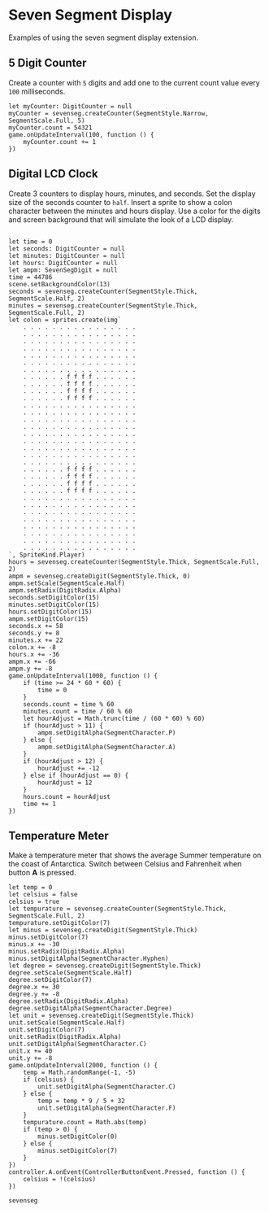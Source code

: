 # Seven Segment Display

Examples of using the seven segment display extension.

## 5 Digit Counter

Create a counter with `5` digits and add one to the current count value every `100` milliseconds.

```blocks
let myCounter: DigitCounter = null
myCounter = sevenseg.createCounter(SegmentStyle.Narrow, SegmentScale.Full, 5)
myCounter.count = 54321
game.onUpdateInterval(100, function () {
    myCounter.count += 1
})
```

## Digital LCD Clock

Create 3 counters to display hours, minutes, and seconds. Set the display size of the seconds counter to `half`. Insert a sprite to show a colon character between the minutes and hours display. Use a color for the digits and screen background that will simulate the look of a LCD display.

```blocks

let time = 0
let seconds: DigitCounter = null
let minutes: DigitCounter = null
let hours: DigitCounter = null
let ampm: SevenSegDigit = null
time = 44786
scene.setBackgroundColor(13)
seconds = sevenseg.createCounter(SegmentStyle.Thick, SegmentScale.Half, 2)
minutes = sevenseg.createCounter(SegmentStyle.Thick, SegmentScale.Full, 2)
let colon = sprites.create(img`
    . . . . . . . . . . . . . . . .
    . . . . . . . . . . . . . . . .
    . . . . . . . . . . . . . . . .
    . . . . . . . . . . . . . . . .
    . . . . . . . . . . . . . . . .
    . . . . . . . . . . . . . . . .
    . . . . . . . . . . . . . . . .
    . . . . . . f f f f . . . . . .
    . . . . . . f f f f . . . . . .
    . . . . . . f f f f . . . . . .
    . . . . . . f f f f . . . . . .
    . . . . . . . . . . . . . . . .
    . . . . . . . . . . . . . . . .
    . . . . . . . . . . . . . . . .
    . . . . . . . . . . . . . . . .
    . . . . . . . . . . . . . . . .
    . . . . . . . . . . . . . . . .
    . . . . . . . . . . . . . . . .
    . . . . . . . . . . . . . . . .
    . . . . . . . . . . . . . . . .
    . . . . . . f f f f . . . . . .
    . . . . . . f f f f . . . . . .
    . . . . . . f f f f . . . . . .
    . . . . . . f f f f . . . . . .
    . . . . . . . . . . . . . . . .
    . . . . . . . . . . . . . . . .
    . . . . . . . . . . . . . . . .
    . . . . . . . . . . . . . . . .
    . . . . . . . . . . . . . . . .
    . . . . . . . . . . . . . . . .
    . . . . . . . . . . . . . . . .
    . . . . . . . . . . . . . . . .
`, SpriteKind.Player)
hours = sevenseg.createCounter(SegmentStyle.Thick, SegmentScale.Full, 2)
ampm = sevenseg.createDigit(SegmentStyle.Thick, 0)
ampm.setScale(SegmentScale.Half)
ampm.setRadix(DigitRadix.Alpha)
seconds.setDigitColor(15)
minutes.setDigitColor(15)
hours.setDigitColor(15)
ampm.setDigitColor(15)
seconds.x += 58
seconds.y += 8
minutes.x += 22
colon.x += -8
hours.x += -36
ampm.x += -66
ampm.y += -8
game.onUpdateInterval(1000, function () {
    if (time >= 24 * 60 * 60) {
        time = 0
    }
    seconds.count = time % 60
    minutes.count = time / 60 % 60
    let hourAdjust = Math.trunc(time / (60 * 60) % 60)
    if (hourAdjust > 11) {
        ampm.setDigitAlpha(SegmentCharacter.P)
    } else {
        ampm.setDigitAlpha(SegmentCharacter.A)
    }
    if (hourAdjust > 12) {
        hourAdjust += -12
    } else if (hourAdjust == 0) {
        hourAdjust = 12
    }
    hours.count = hourAdjust
    time += 1
})
```

## Temperature Meter

Make a temperature meter that shows the average Summer temperature on the coast of Antarctica. Switch between Celsius and Fahrenheit when button **A** is pressed.

```blocks
let temp = 0
let celsius = false
celsius = true
let tempurature = sevenseg.createCounter(SegmentStyle.Thick, SegmentScale.Full, 2)
tempurature.setDigitColor(7)
let minus = sevenseg.createDigit(SegmentStyle.Thick)
minus.setDigitColor(7)
minus.x += -30
minus.setRadix(DigitRadix.Alpha)
minus.setDigitAlpha(SegmentCharacter.Hyphen)
let degree = sevenseg.createDigit(SegmentStyle.Thick)
degree.setScale(SegmentScale.Half)
degree.setDigitColor(7)
degree.x += 30
degree.y += -8
degree.setRadix(DigitRadix.Alpha)
degree.setDigitAlpha(SegmentCharacter.Degree)
let unit = sevenseg.createDigit(SegmentStyle.Thick)
unit.setScale(SegmentScale.Half)
unit.setDigitColor(7)
unit.setRadix(DigitRadix.Alpha)
unit.setDigitAlpha(SegmentCharacter.C)
unit.x += 40
unit.y += -8
game.onUpdateInterval(2000, function () {
    temp = Math.randomRange(-1, -5)
    if (celsius) {
        unit.setDigitAlpha(SegmentCharacter.C)
    } else {
        temp = temp * 9 / 5 + 32
        unit.setDigitAlpha(SegmentCharacter.F)
    }
    tempurature.count = Math.abs(temp)
    if (temp > 0) {
        minus.setDigitColor(0)
    } else {
        minus.setDigitColor(7)
    }
})
controller.A.onEvent(ControllerButtonEvent.Pressed, function () {
    celsius = !(celsius)
})
```

```package
sevenseg
```